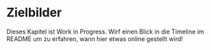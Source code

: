 # Zielbilder

Dieses Kapitel ist Work in Progress. Wirf einen Blick in die Timeline im README um zu erfahren, wann hier etwas online gestellt wird!
